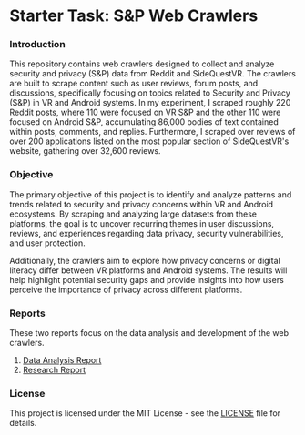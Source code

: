 
# Starter Task: S&P Web Crawlers


### Introduction
This repository contains web crawlers designed to collect and analyze security and privacy (S&P) data from Reddit and SideQuestVR. The crawlers are built to scrape content such as user reviews, forum posts, and discussions, specifically focusing on topics related to Security and Privacy (S&P) in VR and Android systems. In my experiment, I scraped roughly 220 Reddit posts, where 110 were focused on VR S&P and the other 110 were focused on Android S&P, accumulating 86,000 bodies of text contained within posts, comments, and replies. Furthermore, I scraped over reviews of over 200 applications listed on the most popular section of SideQuestVR's website, gathering over 32,600 reviews.  

### Objective
The primary objective of this project is to identify and analyze patterns and trends related to security and privacy concerns within VR and Android ecosystems. By scraping and analyzing large datasets from these platforms, the goal is to uncover recurring themes in user discussions, reviews, and experiences regarding data privacy, security vulnerabilities, and user protection.

Additionally, the crawlers aim to explore how privacy concerns or digital literacy differ between VR platforms and Android systems. The results will help highlight potential security gaps and provide insights into how users perceive the importance of privacy across different platforms.

### Reports
These two reports focus on the data analysis and development of the web crawlers. 
1. [Data Analysis Report](https://docs.google.com/document/d/1DWMXRyY4dnv0vyHytw_N-gK1LZdx22Fo7xUHROl5hXc/edit?usp=sharing)
2. [Research Report](https://drive.google.com/file/d/129BE5oFergkfUDF25fY4kBE4ZUkU3Hst/view?usp=sharing)

### License
This project is licensed under the MIT License - see the [LICENSE](https://github.com/brandontranle/scraper/blob/master/LICENSE) file for details.

